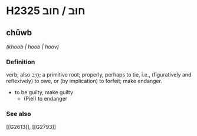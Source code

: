 # H2325 חוּב / חוב

## chûwb

_(khoob | hoob | hoov)_

### Definition

verb; also חָיַב; a primitive root; properly, perhaps to tie, i.e., (figuratively and reflexively) to owe, or (by implication) to forfeit; make endanger.

- to be guilty, make guilty
    - (Piel) to endanger
### See also

[[G2613]], [[G2793]]

